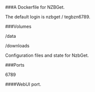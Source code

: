 ###A Dockerfile for NZBGet.

The default login is nzbget / tegbzn6789.

###Volumes

/data

/downloads

Configuration files and state for NzbGet.

###Ports

6789

####WebUI port.
